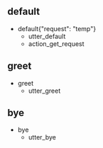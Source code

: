 ## default
* default{"request": "temp"}
    - utter_default
    - action_get_request

## greet
* greet
    - utter_greet

## bye
* bye
    - utter_bye